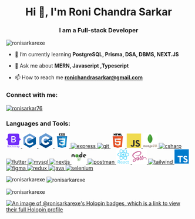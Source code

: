 <h1 align="center">Hi 👋, I'm Roni Chandra Sarkar</h1>
<h3 align="center">I am a Full-stack Developer</h3>

<p align="left"> <img src="https://komarev.com/ghpvc/?username=ronisarkarexe&label=Profile%20views&color=0e75b6&style=flat" alt="ronisarkarexe" /> </p>

- 🌱 I’m currently learning **PostgreSQL, Prisma, DSA, DBMS, NEXT.JS**

- 💬 Ask me about **MERN, Javascript ,Typescript**

- 📫 How to reach me **ronichandrasarkar@gmail.com**

<h3 align="left">Connect with me:</h3>
<p align="left">
<a href="https://linkedin.com/in/ronisarkar76" target="blank"><img align="center" src="https://raw.githubusercontent.com/rahuldkjain/github-profile-readme-generator/master/src/images/icons/Social/linked-in-alt.svg" alt="ronisarkar76" height="30" width="40" /></a>
</p>

<h3 align="left">Languages and Tools:</h3>
<p align="left"> 
<a href="https://getbootstrap.com" target="_blank" rel="noreferrer"> 
<img src="https://raw.githubusercontent.com/devicons/devicon/master/icons/bootstrap/bootstrap-plain-wordmark.svg" alt="bootstrap" width="40" height="40"/> </a> <a href="https://www.cprogramming.com/" target="_blank" rel="noreferrer"> 
<img src="https://raw.githubusercontent.com/devicons/devicon/master/icons/c/c-original.svg" alt="c" width="40" height="40"/> </a> <a href="https://www.w3schools.com/cpp/" target="_blank" rel="noreferrer"> 
<img src="https://raw.githubusercontent.com/devicons/devicon/master/icons/cplusplus/cplusplus-original.svg" alt="cplusplus" width="40" height="40"/> </a> <a href="https://www.w3schools.com/css/" target="_blank" rel="noreferrer"> 
<img src="https://raw.githubusercontent.com/devicons/devicon/master/icons/css3/css3-original-wordmark.svg" alt="css3" width="40" height="40"/> </a> <a href="https://expressjs.com" target="_blank" rel="noreferrer">
<img src="https://cdn.jsdelivr.net/gh/devicons/devicon/icons/express/express-original.svg" alt="express" width="40" height="40"/> </a> <a href="https://git-scm.com/" target="_blank" rel="noreferrer"/>
<img src="https://www.vectorlogo.zone/logos/git-scm/git-scm-icon.svg" alt="git" width="40" height="40"/> </a> <a href="https://www.w3.org/html/" target="_blank" rel="noreferrer"> 
<img src="https://raw.githubusercontent.com/devicons/devicon/master/icons/html5/html5-original-wordmark.svg" alt="html5" width="40" height="40"/> </a> <a href="https://developer.mozilla.org/en-US/docs/Web/JavaScript" target="_blank" rel="noreferrer"> 
<img src="https://raw.githubusercontent.com/devicons/devicon/master/icons/javascript/javascript-original.svg" alt="javascript" width="40" height="40"/> </a> <a href="https://www.mongodb.com/" target="_blank" rel="noreferrer"> 
<img src="https://raw.githubusercontent.com/devicons/devicon/master/icons/mongodb/mongodb-original-wordmark.svg" alt="mongodb" width="40" height="40"/> </a> <a href="https://nodejs.org" target="_blank" rel="noreferrer">
<img src="https://cdn.jsdelivr.net/gh/devicons/devicon/icons/csharp/csharp-original.svg" alt="csharp" width="40" height="40"/> </a> <a href="https://postman.com" target="_blank" rel="noreferrer"/>
<img src="https://cdn.jsdelivr.net/gh/devicons/devicon/icons/flutter/flutter-original.svg" alt="flutter" width="40" height="40"/> </a> <a href="https://postman.com" target="_blank" rel="noreferrer"/>
<img src="https://cdn.jsdelivr.net/gh/devicons/devicon/icons/mysql/mysql-original.svg" alt="mysql" width="40" height="40"/> </a> <a href="https://postman.com" target="_blank" rel="noreferrer"/>
<img src="https://cdn.jsdelivr.net/gh/devicons/devicon/icons/nextjs/nextjs-original.svg" alt="nextjs" width="40" height="40"/> </a> <a href="https://postman.com" target="_blank" rel="noreferrer"/>
<img src="https://raw.githubusercontent.com/devicons/devicon/master/icons/nodejs/nodejs-original-wordmark.svg" alt="nodejs" width="40" height="40"/> </a> <a href="https://postman.com" target="_blank" rel="noreferrer"> 
<img src="https://www.vectorlogo.zone/logos/getpostman/getpostman-icon.svg" alt="postman" width="40" height="40"/> </a> <a href="https://reactjs.org/" target="_blank" rel="noreferrer"> 
<img src="https://raw.githubusercontent.com/devicons/devicon/master/icons/react/react-original-wordmark.svg" alt="react" width="40" height="40"/> </a> <a href="https://sass-lang.com" target="_blank" rel="noreferrer"> 
<img src="https://raw.githubusercontent.com/devicons/devicon/master/icons/sass/sass-original.svg" alt="sass" width="40" height="40"/> </a> <a href="https://tailwindcss.com/" target="_blank" rel="noreferrer"> 
<img src="https://www.vectorlogo.zone/logos/tailwindcss/tailwindcss-icon.svg" alt="tailwind" width="40" height="40"/> </a> <a href="https://www.typescriptlang.org/" target="_blank" rel="noreferrer"> 
<img src="https://raw.githubusercontent.com/devicons/devicon/master/icons/typescript/typescript-original.svg" alt="typescript" width="40" height="40"/>
<img src="https://cdn.jsdelivr.net/gh/devicons/devicon/icons/figma/figma-original.svg" alt="figma" width="40" height="40"/> </a> <a href="https://postman.com" target="_blank" rel="noreferrer"/>
<img src="https://cdn.jsdelivr.net/gh/devicons/devicon/icons/redux/redux-original.svg" alt="redux" width="40" height="40"/> </a> <a href="https://postman.com" target="_blank" rel="noreferrer"/>
<img src="https://cdn.jsdelivr.net/gh/devicons/devicon/icons/java/java-original.svg" alt="java" width="40" height="40"/> </a> <a href="https://postman.com" target="_blank" rel="noreferrer"/>
<img src="https://cdn.jsdelivr.net/gh/devicons/devicon/icons/selenium/selenium-original.svg" alt="selenium" width="40" height="40"/> </a> <a href="https://postman.com" target="_blank" rel="noreferrer"/>
</a> 
</p>

<p margin="10px 0px"><img align="left" src="https://github-readme-stats.vercel.app/api/top-langs?username=ronisarkarexe&show_icons=true&locale=en&layout=compact" alt="ronisarkarexe" /></p>

<p>&nbsp;<img align="center" src="https://github-readme-stats.vercel.app/api?username=ronisarkarexe&show_icons=true&locale=en" alt="ronisarkarexe" /></p>

<p><img align="center" src="https://github-readme-streak-stats.herokuapp.com/?user=ronisarkarexe&" alt="ronisarkarexe" /></p>

[![An image of @ronisarkarexe's Holopin badges, which is a link to view their full Holopin profile](https://holopin.me/ronisarkarexe)](https://holopin.io/@ronisarkarexe)
